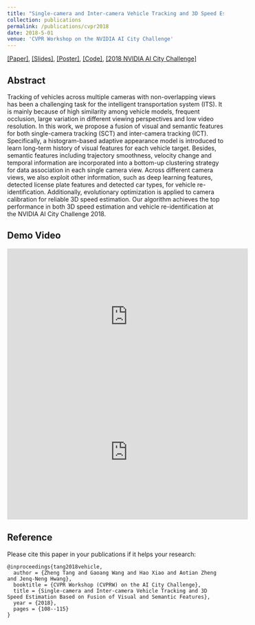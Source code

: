 ```yaml
---
title: "Single-camera and Inter-camera Vehicle Tracking and 3D Speed Estimation based on Fusion of Visual and Semantic Features"
collection: publications
permalink: /publications/cvpr2018
date: 2018-5-01
venue: 'CVPR Workshop on the NVIDIA AI City Challenge'
---
```


[[Paper]](http://openaccess.thecvf.com/content_cvpr_2018_workshops/papers/w3/Tang_Single-Camera_and_Inter-Camera_CVPR_2018_paper.pdf), 
[[Slides]](https://alexxiao95.github.io/publications/cvprw/cvpr_slides.pdf),
[[Poster]](https://alexxiao95.github.io/publications/cvprw/cvpr_poster.pdf),
[[Code]](https://github.com/AlexXiao95/2018AICity_TeamUW), 
[[2018 NVIDIA AI City Challenge]](https://www.aicitychallenge.org/2018-ai-city-challenge/)


## Abstract
Tracking of vehicles across multiple cameras with non-overlapping views has been a challenging task for the intelligent transportation system (ITS). It is mainly because of high similarity among vehicle models, frequent occlusion, large variation in different viewing perspectives and low video resolution. In this work, we propose a fusion of visual and semantic features for both single-camera tracking (SCT) and inter-camera tracking (ICT). Specifically, a histogram-based adaptive appearance model is introduced to learn long-term history of visual features for each vehicle target. Besides, semantic features including trajectory smoothness, velocity change and temporal information are incorporated into a bottom-up clustering strategy for data association in each single camera view. Across different camera views, we also exploit other information, such as deep learning features, detected license plate features and detected car types, for vehicle re-identification. Additionally, evolutionary optimization is applied to camera calibration for reliable 3D speed estimation. Our algorithm achieves the top performance in both 3D speed estimation and vehicle re-identification at the NVIDIA AI City Challenge 2018.


## Demo Video
<iframe width="560" height="315" src="https://www.youtube.com/embed/_i4numqiv7Y?start=1200" frameborder="0" allow="autoplay; encrypted-media" allowfullscreen></iframe>
<br />
 
<iframe width="560" height="315" src="https://www.youtube.com/embed/Jlvh_KxHl40" frameborder="0" allow="autoplay; encrypted-media" allowfullscreen></iframe>


## Reference
Please cite this paper in your publications if it helps your research:

```
@inproceedings{tang2018vehicle,
  author = {Zheng Tang and Gaoang Wang and Hao Xiao and Aotian Zheng and Jenq-Neng Hwang},
  booktitle = {CVPR Workshop (CVPRW) on the AI City Challenge},
  title = {Single-camera and Inter-camera Vehicle Tracking and 3D Speed Estimation Based on Fusion of Visual and Semantic Features},
  year = {2018},
  pages = {108--115}
}
```